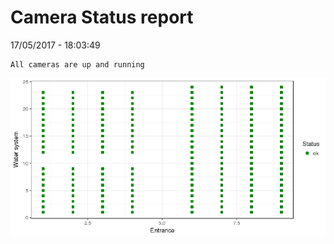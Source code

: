 Camera Status report
================
17/05/2017 - 18:03:49

    All cameras are up and running

![](camreport_files/figure-markdown_github/unnamed-chunk-2-1.png)
